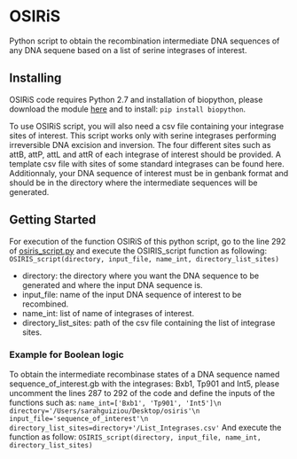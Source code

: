 # OSIRiS
Python script to obtain the recombination intermediate DNA sequences of any DNA sequene based on a list of serine integrases of interest.

## Installing

OSIRiS code requires Python 2.7 and installation of biopython, please download the module [here](http://biopython.org/wiki/Download) and to install: `pip install biopython`.

To use OSIRiS script, you will also need a csv file containing your integrase sites of interest. This script works only with serine integrases performing irreversible DNA excision and inversion. The four different sites such as attB, attP, attL and attR of each integrase of interest should be provided. A template csv file with sites of some standard integrases can be found here.
Additionnaly, your DNA sequence of interest must be in genbank format and should be in the directory where the intermediate sequences will be generated. 

## Getting Started

For execution of the function OSIRiS of this python script, go to the line 292 of [osiris_script.py](https://github.com/sguiz/OSIRiS/blob/master/osiris_script.py) and execute the OSIRIS_script function as following: 
`OSIRIS_script(directory, input_file, name_int, directory_list_sites)`
- directory: the directory where you want the DNA sequence to be generated and where the input DNA sequence is.
- input_file: name of the input DNA sequence of interest to be recombined.
- name_int: list of name of integrases of interest.
- directory_list_sites: path of the csv file containing the list of integrase sites.

### Example for Boolean logic

To obtain the intermediate recombinase states of a DNA sequence named sequence_of_interest.gb with the integrases: Bxb1, Tp901 and Int5,
please uncomment the lines 287 to 292 of the code and define the inputs of the functions such as:
`name_int=['Bxb1', 'Tp901', 'Int5']\n
directory='/Users/sarahguiziou/Desktop/osiris'\n
input_file='sequence_of_interest'\n
directory_list_sites=directory+'/List_Integrases.csv'`
And execute the function as follow:
`OSIRIS_script(directory, input_file, name_int, directory_list_sites)`

